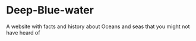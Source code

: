 # Deep-Blue-water
A website with facts and history about Oceans and seas that you might not have heard of
